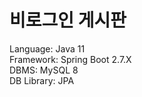 # 비로그인 게시판 

Language: Java 11<br>
Framework: Spring Boot 2.7.X<br>
DBMS: MySQL 8<br>
DB Library: JPA<br>
